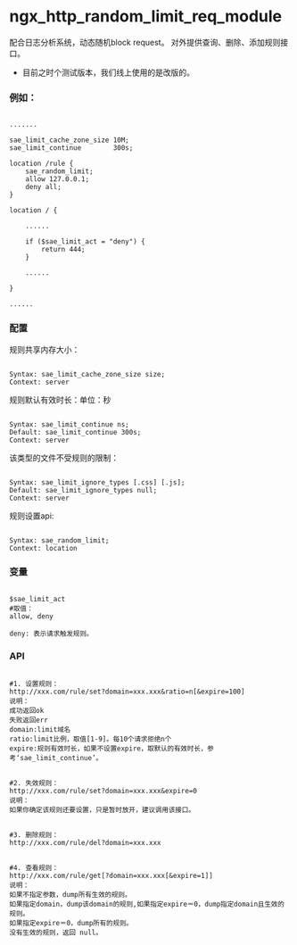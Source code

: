 # ngx_http_random_limit_req_module #

配合日志分析系统，动态随机block request。
对外提供查询、删除、添加规则接口。
* 目前之时个测试版本，我们线上使用的是改版的。


### 例如：

```

.......

sae_limit_cache_zone_size 10M;
sae_limit_continue        300s;

location /rule {
    sae_random_limit;
    allow 127.0.0.1;
    deny all;
}

location / {
    
    ......

    if ($sae_limit_act = "deny") {
        return 444;
    }

    ......

}

......

```


### 配置

规则共享内存大小：

```

Syntax: sae_limit_cache_zone_size size;
Context: server

```

规则默认有效时长：单位：秒

```

Syntax: sae_limit_continue ns;
Default: sae_limit_continue 300s;
Context: server

```

该类型的文件不受规则的限制：

```

Syntax: sae_limit_ignore_types [.css] [.js];
Default: sae_limit_ignore_types null;
Context: server

```

规则设置api:

```

Syntax: sae_random_limit;
Context: location

```

### 变量

```

$sae_limit_act
#取值：
allow, deny

deny: 表示请求触发规则。

```


### API

```

#1. 设置规则：
http://xxx.com/rule/set?domain=xxx.xxx&ratio=n[&expire=100]
说明：
成功返回ok
失败返回err
domain:limit域名
ratio:limit比例，取值[1-9]。每10个请求拒绝n个
expire:规则有效时长，如果不设置expire，取默认的有效时长，参考‘sae_limit_continue’。


#2. 失效规则：
http://xxx.com/rule/set?domain=xxx.xxx&expire=0
说明：
如果你确定该规则还要设置，只是暂时放开，建议调用该接口。


#3. 删除规则：
http://xxx.com/rule/del?domain=xxx.xxx


#4. 查看规则：
http://xxx.com/rule/get[?domain=xxx.xxx[&expire=1]]
说明：
如果不指定参数，dump所有生效的规则。
如果指定domain，dump该domain的规则,如果指定expire＝0，dump指定domain且生效的规则。
如果指定expire＝0，dump所有的规则。
没有生效的规则，返回 null。


```